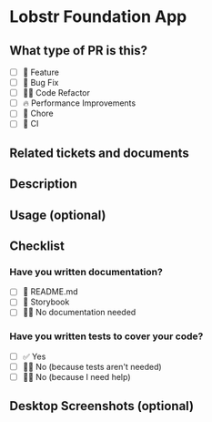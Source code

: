 # Lobstr Foundation App

## What type of PR is this?

- [ ] 🍕 Feature 
- [ ] 🐛 Bug Fix
- [ ] 🧑‍💻 Code Refactor
- [ ] 🔥 Performance Improvements
- [ ] 🤖 Chore
- [ ] 🔁 CI

## Related tickets and documents

## Description

## Usage (optional)

## Checklist

### Have you written documentation?

- [ ] 📜 README.md
- [ ] 📕 Storybook
- [ ] 🙅‍♂️ No documentation needed

### Have you written tests to cover your code?
- [ ] ✅ Yes 
- [ ] 🙅‍♂️ No (because tests aren't needed)
- [ ] 🙋‍♂️ No (because I need help)

## Desktop Screenshots (optional)



